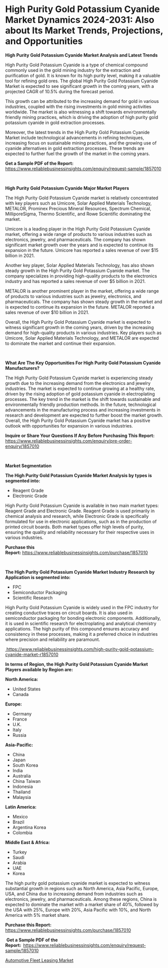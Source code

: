 <p><h1>High Purity Gold Potassium Cyanide Market Dynamics 2024-2031: Also about Its Market Trends, Projections, and Opportunities</h1></p><p><strong>High Purity Gold Potassium Cyanide Market Analysis and Latest Trends</strong></p>
<p><p>High Purity Gold Potassium Cyanide is a type of chemical compound commonly used in the gold mining industry for the extraction and purification of gold. It is known for its high purity level, making it a valuable tool for refining gold ores. The global High Purity Gold Potassium Cyanide Market is expected to see significant growth in the coming years, with a projected CAGR of 10.5% during the forecast period. </p><p>This growth can be attributed to the increasing demand for gold in various industries, coupled with the rising investments in gold mining activities worldwide. The market is also witnessing a shift towards environmentally friendly mining practices, which is driving the adoption of high purity gold potassium cyanide in gold extraction processes. </p><p>Moreover, the latest trends in the High Purity Gold Potassium Cyanide Market include technological advancements in refining techniques, increasing focus on sustainable mining practices, and the growing use of cyanide alternatives in gold extraction processes. These trends are expected to further fuel the growth of the market in the coming years.</p></p>
<p><strong>Get a Sample PDF of the Report:&nbsp;</strong> <a href="https://www.reliablebusinessinsights.com/enquiry/request-sample/1857010">https://www.reliablebusinessinsights.com/enquiry/request-sample/1857010</a></p>
<p>&nbsp;</p>
<p><strong>High Purity Gold Potassium Cyanide Major Market Players</strong></p>
<p><p>The High Purity Gold Potassium Cyanide market is relatively concentrated with key players such as Umicore, Solar Applied Materials Technology, METALOR, Prominex Precious Mineral Resources, Spectrum Chemical, MilliporeSigma, Thermo Scientific, and Rowe Scientific dominating the market.</p><p>Umicore is a leading player in the High Purity Gold Potassium Cyanide market, offering a wide range of products to various industries such as electronics, jewelry, and pharmaceuticals. The company has shown significant market growth over the years and is expected to continue its expansion in the future. Umicore has reported a sales revenue of over $15 billion in 2021.</p><p>Another key player, Solar Applied Materials Technology, has also shown steady growth in the High Purity Gold Potassium Cyanide market. The company specializes in providing high-quality products to the electronics industry and has reported a sales revenue of over $5 billion in 2021.</p><p>METALOR is another prominent player in the market, offering a wide range of products to various industries such as jewelry, electronics, and pharmaceuticals. The company has shown steady growth in the market and is expected to continue its expansion in the future. METALOR reported a sales revenue of over $10 billion in 2021.</p><p>Overall, the High Purity Gold Potassium Cyanide market is expected to witness significant growth in the coming years, driven by the increasing demand for high-quality products in various industries. Key players such as Umicore, Solar Applied Materials Technology, and METALOR are expected to dominate the market and continue their expansion.</p></p>
<p>&nbsp;</p>
<p><strong>What Are The Key Opportunities For High Purity Gold Potassium Cyanide Manufacturers?</strong></p>
<p><p>The High Purity Gold Potassium Cyanide market is experiencing steady growth due to the increasing demand from the electronics and jewelry industries. The market is expected to continue growing at a healthy rate, driven by the rising adoption of gold potassium cyanide in electroplating processes. The key trend in the market is the shift towards sustainable and environmentally friendly production methods. In the future, technological advancements in the manufacturing process and increasing investments in research and development are expected to further boost the market growth. Overall, the High Purity Gold Potassium Cyanide market has a positive outlook with opportunities for expansion in various industries.</p></p>
<p><strong>Inquire or Share Your Questions If Any Before Purchasing This Report:</strong> <a href="https://www.reliablebusinessinsights.com/enquiry/pre-order-enquiry/1857010">https://www.reliablebusinessinsights.com/enquiry/pre-order-enquiry/1857010</a></p>
<p>&nbsp;</p>
<p><strong>Market Segmentation</strong></p>
<p><strong>The High Purity Gold Potassium Cyanide Market Analysis by types is segmented into:</strong></p>
<p><ul><li>Reagent Grade</li><li>Electronic Grade</li></ul></p>
<p><p>High Purity Gold Potassium Cyanide is available in two main market types: Reagent Grade and Electronic Grade. Reagent Grade is used primarily in chemical analysis and research, while Electronic Grade is specifically formulated for use in electronic applications, such as in the production of printed circuit boards. Both market types offer high levels of purity, ensuring the quality and reliability necessary for their respective uses in various industries.</p></p>
<p><strong>Purchase this Report:&nbsp;</strong><a href="https://www.reliablebusinessinsights.com/purchase/1857010">https://www.reliablebusinessinsights.com/purchase/1857010</a></p>
<p>&nbsp;</p>
<p><strong>The High Purity Gold Potassium Cyanide Market Industry Research by Application is segmented into:</strong></p>
<p><ul><li>FPC</li><li>Semiconductor Packaging</li><li>Scientific Research</li></ul></p>
<p><p>High Purity Gold Potassium Cyanide is widely used in the FPC industry for creating conductive traces on circuit boards. It is also used in semiconductor packaging for bonding electronic components. Additionally, it is used in scientific research for electroplating and analytical chemistry applications. The high purity of this compound ensures accuracy and consistency in these processes, making it a preferred choice in industries where precision and reliability are paramount.</p></p>
<p><a href="https://www.reliablebusinessinsights.com/high-purity-gold-potassium-cyanide-market-r1857010">&nbsp;https://www.reliablebusinessinsights.com/high-purity-gold-potassium-cyanide-market-r1857010</a></p>
<p><strong>In terms of Region, the High Purity Gold Potassium Cyanide Market Players available by Region are:</strong></p>
<p>
    <p> <strong> North America: </strong>
        <ul>
            <li>United States</li>
            <li>Canada</li>
        </ul>
        </p> 
    <p> <strong> Europe: </strong>
        <ul>
            <li>Germany</li>
            <li>France</li>
            <li>U.K.</li>
            <li>Italy</li>
            <li>Russia</li>
        </ul>
        </p> 
    <p> <strong> Asia-Pacific: </strong>
        <ul>
            <li>China</li>
            <li>Japan</li>
            <li>South Korea</li>
            <li>India</li>
            <li>Australia</li>
            <li>China Taiwan</li>
            <li>Indonesia</li>
            <li>Thailand</li>
            <li>Malaysia</li>
        </ul>
        </p> 
    <p> <strong> Latin America: </strong>
        <ul>
            <li>Mexico</li>
            <li>Brazil</li>
            <li>Argentina Korea</li>
            <li>Colombia</li>
        </ul>
        </p> 
    <p> <strong> Middle East & Africa: </strong>
        <ul>
            <li>Turkey</li>
            <li>Saudi</li>
            <li>Arabia</li>
            <li>UAE</li>
            <li>Korea</li>
        </ul>
    </p>
    </p>
<p><p>The high purity gold potassium cyanide market is expected to witness substantial growth in regions such as North America, Asia Pacific, Europe, USA, and China due to increasing demand from industries such as electronics, jewelry, and pharmaceuticals. Among these regions, China is expected to dominate the market with a market share of 40%, followed by the USA with 25%, Europe with 20%, Asia Pacific with 10%, and North America with 5% market share.</p></p>
<p><strong>Purchase this Report: </strong><a href="https://www.reliablebusinessinsights.com/purchase/1857010">https://www.reliablebusinessinsights.com/purchase/1857010</a></p>
<p>&nbsp;<strong>Get a Sample PDF of the Report:&nbsp;&nbsp;</strong><a href="https://www.reliablebusinessinsights.com/enquiry/request-sample/1857010">https://www.reliablebusinessinsights.com/enquiry/request-sample/1857010</a></p>
<p><strong></strong></p>
<p><p><a href="https://view.publitas.com/reportprime-1/automotive-fleet-leasing-market-size-share-analysis-growth-trends-forecast-2024-2031/">Automotive Fleet Leasing Market</a></p></p>